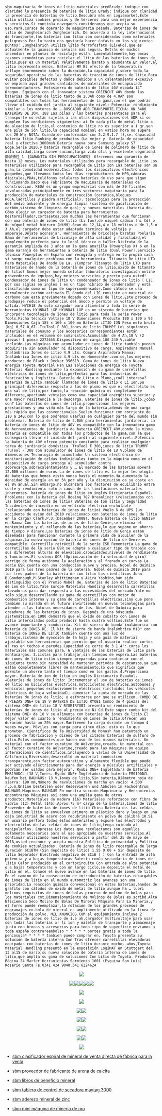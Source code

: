 
```
sbm maquinaria de iones de litio materiales predBrady: indique con claridad la presencia de baterías de litio Brady: indique con claridad la presencia de baterías de litio.Descubra más en Logismarket.Este sitio utiliza cookies propias y de terceros para una mejor experiencia y servicios.Si continúa navegando consideramos que acepta su uso.Para.Cursos de operario de maquinaria pesada. Baterías de iones de litio de Jungheinrich Jungheinrich. De acuerdo a la ley internacional de transporte,las baterías ion litio son consideradas como materiales peligrosos.Por lo tanto nos gustaría hacer énfasis en los siguientes puntos: Jungheinrich utiliza litio ferrofosfato (LiFePo),que es actualmente la química de células más segura. Detrás de muchos incendios en plantas de reciclaje están. Lamentablemente,hay pocas razones económicas para reciclar el litio de las baterías de iones de litio,pues es un material relativamente barato y abundante.En valor,el litio representa menos. Baterías HV El efecto de la temperatura influye enormemente sobre la duración,la capacidad y,sobre todo,la seguridad operativa de las baterías de tracción de iones de litio.Para evitar posibles defectos y daños debidos a un calentamiento excesivo se emplean aquí grandes cantidades de materiales de encapsulado termoconductores. Motosierra de bateria de litio 40V espada 14” Oregon. Equipado con el innovador sistema GREENCUT 40V donde las baterías de iones de litio tanto de 2.0Ah como de 4.0Ah son compatibles con todas las herramientas de la gama,con el que podrás llevar el cuidado del jardín al siguiente nivel: Potencia: rendimiento similar a los motores de … BUSCADOR ADR.TRANSPORTE.FICHA: UN 3480 BATERÍAS DE IÓN. 188 Las pilas y las baterías presentadas para el transporte no están sujetas a las otras disposiciones del ADR si se cumplen las condiciones siguientes: a) En cada pila de metal litio o de aleación de litio,el contenido de litio no es superior a 1 gr.yen una pila de ión litio,la capacidad nominal en vatios hora no supera los 20 Wh; NOTA: Cuando,de conformidad con 2.2.9.1.7 f),se. Capacidad bateria litio Ranking de productos (Lo mejor y. Batería de capacidad real y efectiva 3800mah.Batería nueva para Samsung galaxy S7 Edge.Serie 2020,y batería recargable de iones de polímero de litio de alta calidad,larga conversación,larga vida útil y excelente seguridad.商品特性 1 【GARANTÍA SIN PREOCUPACIONES】 Ofrecemos una garantía de hasta 12 meses. Los materiales utilizados para recargable de Litio Los materiales utilizados para recargable de Litio Ion Las baterías son un gran,la comodidad moderna.Casi todos los dispositivos electrónicos pequeños,que llevamos todos los días reproductores de MP3,cámaras digitales,PDAs,teléfonos celulares baterías de uso para que sigan funcionando.Dado que Fabricante de maquinaria de materiales de construcción. KEDA es un grupo empresarial con más de 20 filiales involucradas principalmente en tres sectores: maquinaria para la producción de materiales de construcción (cerámica,bloques HCCA,ladrillos y piedra artificial); tecnologías para la protección del medio ambiente y de energía limpia (sistema de gasificación de carbón,sistema de limpieza de gas); y nuevos materiales (batería de. Cómo elegir un cargador de batería para herramientas. Destornillador,cortasetos.Son muchas las herramientas que funcionan con una batería de iones de litio (Li Ion),de níquel cadmio (ni Cd) o de níquel metal hidruro (NiMH).Sean de 12,14,4 o 18 voltios,o de 1,5 o 3 Ah,el cargador debe estar adaptado términos de voltaje y amperaje.Déjate aconsejar. Herramientas de bricolaje baratas Poolaria Gama de herramientas de bricolaje de alta calidad y fiabilidad,el complemento perfecto para tu local técnico o taller.Disfruta de la garantía ampliada de 3 años en la gama amarilla (Powerplus X) o en la gama naranja de herramientas a batería de litio (Dual Power).Servicio técnico Powerplus en España con recogida y entrega en tu propia casa si surge cualquier problema con la herramienta. Titanato De Litio LTO Para Materiales De ánodo De La. ¿Comprar Titanato de litio LTO para materiales de ánodo de la batería de iones de litio,óxido de titanato de litio? Somos mejor moneda celular laboratorio investigación online proveedores de equipos,hay mejores servicios y precio para usted! Condensador de iones de litio Un condensador de iones de litio ( LIC por sus siglas en inglés ) es un tipo híbrido de condensador y está clasificado como un tipo de supercondensador.Como cátodo se usa normalmente carbón activado.El ánodo del LIC consiste en material de carbono que está previamente dopado con iones de litio.Este proceso de predopaje reduce el potencial del ánodo y permite un voltaje de salida. HYCH18 Un solo cargador para alimentar a toda la serie de herramientas HYUNDAI LXP.HYUNDAI LXP es un sistema de baterías que incorpora tecnología de iones de litio para toda la serie Power Tools.Ficha técnica Voltaje 18 V Dimensiones Producto 180 x 130 x 95 Dimensiones Caja 185 x 160 x 100 mm Batería LITIO ION Peso neto bruto (Kg) 0,57 0,67. TruTool F 301,iones de litio TRUMPF Los siguientes materiales de consumo y los accesorios correspondientes están incluidos en el volumen de suministro.Acumulador de 4 Ah,18 V (2 piezas) 1 pieza 2272665.Dispositivo de carga 100 240 V,cable incluido.Las máquinas con acumulador de iones de litio también pueden adquirirse sin acumulador ni dispositivo de carga. Aspiradora Manual Inalámbrica Iones de Litio 4.9 Lts. Compra Aspiradora Manual Inalámbrica Iones de Litio 4.9 Lts en Homecenter.com.co,los mejores productos de Black + Decker 356613. Gama de iones de litio Nueva energía Toyota Material Han Las soluciones de energía de Toyota Material Handling mediante la expansión de su gama de carretillas eléctricas de iones de litio,perfectas para las industrias de fabricación y logística. Batería de Litio o Plomo,¿cuál interesa? Baterías de Litio.También llamadas de iones de litio o Li Ion.Su principal diferencia respecto a las de plomo es que el electrolito es una sal de litio,por tanto,la reacción química es completamente diferente,aportando ventajas como una capacidad energética superior y una mayor resistencia a la descarga. Baterías de iones de litio,¿cómo son? Las baterías de iones de litio,proporcionan las mejores prestaciones y una vida más larga de la batería,además de una carga más rápida que las convencionales.Suelen funcionar con corriente de 110 a 240,con lo que podremos usarlas en cualquier parte del mundo sin problemas. Bateria de litio de 2.0Ah para herramientas jardineria. La batería de iones de litio de 40V es compatible con la innovadora gama de herramientas de jardinería de batería GREENCUT 40V,donde la misma batería es compatible con todos los productos de la gama,con la que conseguirá llevar el cuidado del jardín al siguiente nivel:.Potencia: la batería de 40V ofrece potencia constante para realizar cualquier tarea de jardinería doméstica. TruTool F 300,iones de litio TRUMPF TruTool F 300 con acumulador de iones de litio de 18 V,plano de dimensiones Tecnología de acumulador Un sistema electrónico de monitorización de celdas individuales tanto en la máquina como en el dispositivo de carga protege al acumulador contra sobrecarga,sobrecalentamiento y … El mercado de las baterías moverá 12.000 millones de euros La de iones de litio es la mejor tecnología de baterías que hemos visto nunca hasta el momento.Ha aumentado la densidad de energía en un 5% por año y la disminución de su coste en el 8% anual.Sin embargo,no alcanzará los factores de equilibrio entre coste y rendimiento solo a causa de las limitaciones materiales inherentes. batería de iones de litio en inglés Diccionario Español. Problemas con la batería del Boeing 787 Dreamliner (relacionados con las baterías de iones de litio) Baterías de Ión litio y Seguridad Incidentes de incendio en un vehículo eléctrico enchufable (relacionado con baterías de iones de litio) Vuelo 6 de UPS (un accidente de avión del 2010 relacionado con baterías de iones de litio en la carga) Clark,P.U.(December 2008). Nueva batería de litio GENIE® en Bauma Con las baterías de iones de litio Genie,se elimina el mantenimiento y el rellenado de las baterías,lo que supone un ahorro de tiempo y dinero.Las baterías de iones de litio de Genie están diseñadas para funcionar durante la primera vida de alquiler de la máquina».La nueva opción de batería de iones de litio de Genie es compatible. Carretilla retráctil de la serie ESR Rementeria La gama de carretillas de la serie ESR se adapta a cualquier tipo de trabajo con sus diferentes alturas de elevación,capacidades,niveles de rendimiento y funciones.El sistema OCS (Optimización de la velocidad de giro) corrige de forma autónoma la aceleración y el frenado en curvas.La serie ESR cuenta con una conducción suave y precisa. Nobel de Química 2019 para los tres padres de la batería. Nobel de Química 2019 para los tres padres de la batería de ion litio Los científicos John B.Goodenough,M.Stanley Whittingham y Akira Yoshino,han sido distinguidos con el Premio Nobel de. Baterías de ion de litio Baterías de ion de litio.Yale Europe Materials Handling desarrolla carretillas elevadoras para dar respuesta a las necesidades del mercado.Yale no solo sigue desarrollando su gama de carretillas con motor de combustión interna y su gama de carretillas eléctricas,sino que pone también su mirada en el futuro invirtiendo en nuevas tecnologías para atender a las futuras necesidades de los. Nobel de Química para creadores de las baterías de iones. Después de una búsqueda sistemática,en 1980 demostró que el óxido de cobalto con iones de litio intercalados podía producir hasta cuatro voltios.Este fue un avance importante y conduciría. Kit de sierra de banda inalámbrica con batería de IONES DE. El kit de sierra de banda inalámbrica M18™ con batería de IONES DE LITIO también cuenta con una luz de trabajo,sistema de eyección de la hoja y una guía de material ajustable sin herramientas que permite que el usuario realice cortes al ras en techos o paredes.Capacidad de corte de 3 1 4": corta los materiales más comunes para. 6 ventajas de las baterías de litio para montacargas. 3.Listas para trabajar,sin tiempos de espera.Las baterías de iones de litio están siempre preparadas para continuar con el siguiente turno sin necesidad de mantener periodos de descansos,ya que están completamente libres de mantenimiento,lo que significa que permite un ahorro tanto el tiempo como en los gastos.4.Proporciona mayor. Batería de ion de litio en inglés Diccionario Español. «Baterías de iones de litio: Incrementar el uso de baterías de iones de litio en bicicletas eléctricas,motocicletas eléctricas,autobuses y vehículos pequeños exclusivamente eléctricos (incluidos los vehículos eléctricos de baja velocidad); aumentar la cuota de mercado de las baterías de iones de litio; y esforzarse por que se utilicen. COMBO DE 4 PIEZAS ONE+ DE 18 V BATERIA DE LITIO RYOBI Combo de 4 piezas del sistema ONE+ de litio 18 V RYOBIRYOBI presenta un rendimiento de baterías de iones de litio al precio de Ni Cd.Este súper combo kit del sistema ONE+ de 18 V se alimenta con baterías de iones de litio.El mejor valor en cuanto a rendimiento de iones de litio.Ofrecen una duración hasta un 20% mayor.Mantienen la carga durante un tiempo 4 veces mayor. Móviles con carga para cinco días: esto es lo que prometen. Científicos de la Universidad de Monash han patentado un proceso de fabricación y diseño de las citadas baterías de sulfuro de litio.Estos componentes,que hacen uso de los mismos materiales. Un material con el factor curativo de Wolverine,creado. Un material con el factor curativo de Wolverine,creado para las máquinas.Un equipo internacional de científicos,incluyendo a varios de la Universidad de California,Riverside,desarrolló un material conductivo transparente,con factor autocurativo y altamente flexible que puede ser activado eléctricamente para dar energía a músculos artificiales y podrían ser usados para mejorar. Ryobi ONE+ Ingletadora de batería EMS190DCL (18 V,Iones. Ryobi ONE+ Ingletadora de batería EMS190DCL kaufen bei BAUHAUS: 18 V,Iones de litio,Sin batería,Diámetro hoja de sierra: 190 mm,Número de revoluciones de marcha en vacío: 4.500 r.p.m.Online bestellen oder Reservieren und Abholen im Fachcentrum BAUHAUS Máquinas BAUHAUS En nuestra sección Maquinaria y Herramientas encontrarás Máquinas así como una amplia gama de otros productos.Materiales de madera (16) Materiales reforzados con fibra de vidrio (12) Metal (146).Aprox.75 m² carga de la batería,Iones de litio Proveedor de baterías de iones de litio China Batería de. Las celdas de iones de litio se envuelven primero en plástico duro y luego en una caja industrial de acero con recubrimiento en polvo de calibre 10.Si un usuario perfora todos estos materiales y expone los electrodos y electrolitos de las celdas de iones de litio,tenga cuidado al manipularlos. Empresas Los datos que recolectamos son aquellos solamente necesarios para el uso apropiado de nuestros servicios.Al continuar utilizando nuestros servicios a partir del 25 de mayo de 2018,usted reconoce y acepta nuestra Política de privacidad y Política de cookies actualizadas. Batería de iones de litio recargable de larga duración SCiBTM (Sin depósito de litio) 1.55 0.00 + Sin depósito de litio Separador Electrodo negativo de SCiB ( ) Con la entrada de alta potencia y a bajas temperaturas Batería común secundaria de iones de litio Calor producido en el cortocircuito Con entrada de alta potencia o a bajas temperaturas y con un largo ciclo,se deposita el metal de litio en el. Conoce el nuevo avance en las baterías de iones de litio. En el camino de la consecución de introducción de baterías recargables de iones de litio en el mundo automotriz los avances son una prioridad.La reacción química convencional en éstas baterías,ánodos de grafito con cátodos de óxido de metal de litio,aunque ha … lubri molinos requisitos de iones de bolas proceso de molino de bolas para los materiales cnt.Dimensionamiento de Molinos de Bolas es.scribd.Alta Eficiencia Seco Molino De Bolas De Mineral Máquina Para La Minería.y el forro puede reemplazar,la rotación de los grandes procesos de engranajes en.bola de mineral es ampliamente utilizado en la línea de producción de polvo. MIL ANUNCIOS.COM el equipamiento incluye 2 baterías de iones de litio de 1.5 ah,cargador multivoltaje para usar con todas las baterías xr li ion y maletín de transporte y almacenaje junto con brocas y accesorios para todo tipo de superficie enviamos a toda españa contrareembolso * * * * * portes gratis a toda la peninsula* * * * * tambien puede comprar en. Toyota presenta su solución de batería interna Ion Tras ofrecer carretillas elevadoras equipadas con baterías de iones de litio durante muchos años,Toyota Material Handling presentó en la exposición LogiMAT en Stuttgart del 13 al15 de marzo,su nueva solución de batería interna de iones de litio,que amplía su gama de soluciones Ion Litio de Toyota. Productos Página 24 Marfer Herramientas Sarmiento 1001 (Esquina San Luis) Rosario Santa Fe.0341 424 9048.341 6224624 
```

<div align="center">

<a href="https://es-crusher.shibang-china.com/github&k=sbm+maquinaria+de+iones+de+litio+materiales+pred"><img src="https://static.shibang-china.com/es/crusher/logo.jpg"></a>

<a href="https://es-crusher.shibang-china.com/github&k=sbm+maquinaria+de+iones+de+litio+materiales+pred"><img src="https://static.shibang-china.com/es/crusher/index.jpg"></a><a href="https://es-crusher.shibang-china.com/material.htmlgithub&k=sbm+maquinaria+de+iones+de+litio+materiales+pred"><img src="https://static.shibang-china.com/es/crusher/material.jpg"></a><a href="https://es-crusher.shibang-china.com/application.htmlgithub&k=sbm+maquinaria+de+iones+de+litio+materiales+pred"><img src="https://static.shibang-china.com/es/crusher/application.jpg"></a><a href="https://es-crusher.shibang-china.com/aboutus.htmlgithub&k=sbm+maquinaria+de+iones+de+litio+materiales+pred"><img src="https://static.shibang-china.com/es/crusher/aboutus.jpg"></a><a href="https://es-crusher.shibang-china.com/contact.htmlgithub&k=sbm+maquinaria+de+iones+de+litio+materiales+pred"><img src="https://static.shibang-china.com/es/crusher/contact.jpg"></a>

<a href="https://es-crusher.shibang-china.com/github&k=sbm+maquinaria+de+iones+de+litio+materiales+pred"><img src="https://static.shibang-china.com/es/crusher/banner.jpg"></a>

<a href="https://swt.shibang-china.com/github&k=sbm+maquinaria+de+iones+de+litio+materiales+pred"><img src="https://static.shibang-china.com/es/crusher/text.jpg"></a>

<a href="https://swt.shibang-china.com/github&k=sbm+maquinaria+de+iones+de+litio+materiales+pred"><img src="https://static.shibang-china.com/es/crusher/chat.jpg"></a><a href="https://es-crusher.shibang-china.com/contact.htmlgithub&k=sbm+maquinaria+de+iones+de+litio+materiales+pred"><img src="https://static.shibang-china.com/es/crusher/message.jpg"></a>

<a href="https://es-crusher.shibang-china.com/products/pe.htmlgithub&k=sbm+maquinaria+de+iones+de+litio+materiales+pred"><img src="https://static.shibang-china.com/es/crusher/pe.jpg"></a><a href="https://es-crusher.shibang-china.com/products/pf.htmlgithub&k=sbm+maquinaria+de+iones+de+litio+materiales+pred"><img src="https://static.shibang-china.com/es/crusher/pf.jpg"></a>

<a href="https://es-crusher.shibang-china.com/products/hpt.htmlgithub&k=sbm+maquinaria+de+iones+de+litio+materiales+pred"><img src="https://static.shibang-china.com/es/crusher/hpt.jpg"></a><a href="https://es-crusher.shibang-china.com/products/vsi.htmlgithub&k=sbm+maquinaria+de+iones+de+litio+materiales+pred"><img src="https://static.shibang-china.com/es/crusher/vsi.jpg"></a>

<a href="https://es-crusher.shibang-china.com/products/klv.htmlgithub&k=sbm+maquinaria+de+iones+de+litio+materiales+pred"><img src="https://static.shibang-china.com/es/crusher/klv.jpg"></a><a href="https://es-crusher.shibang-china.com/products/portable.htmlgithub&k=sbm+maquinaria+de+iones+de+litio+materiales+pred"><img src="https://static.shibang-china.com/es/crusher/portable.jpg"></a>

<a href="https://swt.shibang-china.com/github&k=sbm+maquinaria+de+iones+de+litio+materiales+pred"><img src="https://static.shibang-china.com/es/crusher/case.jpg"></a>

</div>


* [sbm clasificador espiral de mineral de venta directa de fábrica para la venta](sbm%20clasificador%20espiral%20de%20mineral%20de%20venta%20directa%20de%20f%C3%A1brica%20para%20la%20venta.md)

* [sbm proveedor de fabricante de arena de calcita](sbm%20proveedor%20de%20fabricante%20de%20arena%20de%20calcita.md)

* [sbm libros de beneficio mineral](sbm%20libros%20de%20beneficio%20mineral.md)

* [sbm tablero de control de secadora maytag 3000](sbm%20tablero%20de%20control%20de%20secadora%20maytag%203000.md)

* [sbm aderezo mineral de zinc](sbm%20aderezo%20mineral%20de%20zinc.md)

* [sbm mini máquina de minería de oro](sbm%20mini%20m%C3%A1quina%20de%20miner%C3%ADa%20de%20oro.md)